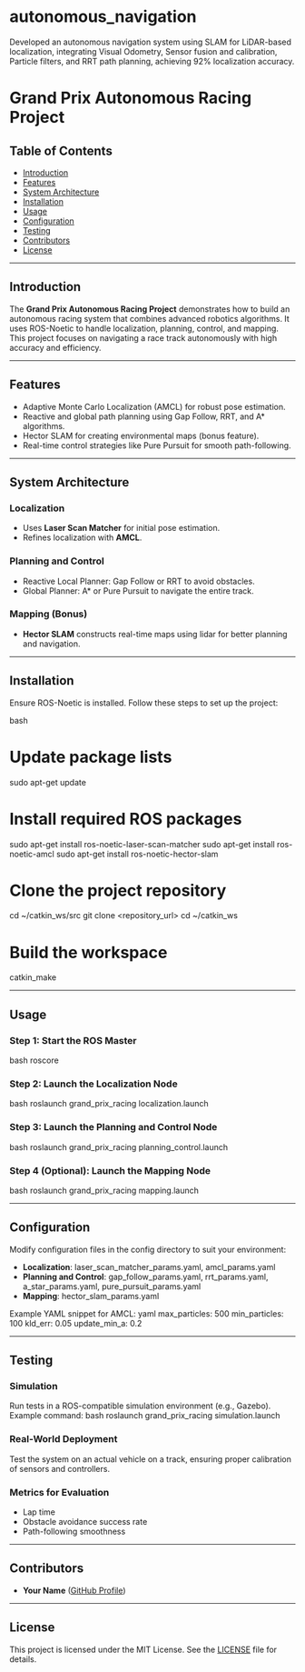 # autonomous_navigation
Developed an autonomous navigation system using SLAM for LiDAR-based localization, integrating Visual Odometry, Sensor fusion and calibration, Particle filters, and RRT path planning, achieving 92% localization accuracy.

# Grand Prix Autonomous Racing Project

## Table of Contents
- [Introduction](#introduction)
- [Features](#features)
- [System Architecture](#system-architecture)
- [Installation](#installation)
- [Usage](#usage)
- [Configuration](#configuration)
- [Testing](#testing)
- [Contributors](#contributors)
- [License](#license)

---

## Introduction
The **Grand Prix Autonomous Racing Project** demonstrates how to build an autonomous racing system that combines advanced robotics algorithms. It uses ROS-Noetic to handle localization, planning, control, and mapping. This project focuses on navigating a race track autonomously with high accuracy and efficiency.

---

## Features
- Adaptive Monte Carlo Localization (AMCL) for robust pose estimation.
- Reactive and global path planning using Gap Follow, RRT, and A* algorithms.
- Hector SLAM for creating environmental maps (bonus feature).
- Real-time control strategies like Pure Pursuit for smooth path-following.

---

## System Architecture
### Localization
- Uses **Laser Scan Matcher** for initial pose estimation.
- Refines localization with **AMCL**.

### Planning and Control
- Reactive Local Planner: Gap Follow or RRT to avoid obstacles.
- Global Planner: A* or Pure Pursuit to navigate the entire track.

### Mapping (Bonus)
- **Hector SLAM** constructs real-time maps using lidar for better planning and navigation.

---

## Installation
Ensure ROS-Noetic is installed. Follow these steps to set up the project:

bash
# Update package lists
sudo apt-get update

# Install required ROS packages
sudo apt-get install ros-noetic-laser-scan-matcher
sudo apt-get install ros-noetic-amcl
sudo apt-get install ros-noetic-hector-slam

# Clone the project repository
cd ~/catkin_ws/src
git clone <repository_url>
cd ~/catkin_ws

# Build the workspace
catkin_make


---

## Usage
### Step 1: Start the ROS Master
bash
roscore


### Step 2: Launch the Localization Node
bash
roslaunch grand_prix_racing localization.launch


### Step 3: Launch the Planning and Control Node
bash
roslaunch grand_prix_racing planning_control.launch


### Step 4 (Optional): Launch the Mapping Node
bash
roslaunch grand_prix_racing mapping.launch


---

## Configuration
Modify configuration files in the config directory to suit your environment:

- **Localization**: laser_scan_matcher_params.yaml, amcl_params.yaml
- **Planning and Control**: gap_follow_params.yaml, rrt_params.yaml, a_star_params.yaml, pure_pursuit_params.yaml
- **Mapping**: hector_slam_params.yaml

Example YAML snippet for AMCL:
yaml
max_particles: 500
min_particles: 100
kld_err: 0.05
update_min_a: 0.2


---

## Testing
### Simulation
Run tests in a ROS-compatible simulation environment (e.g., Gazebo). Example command:
bash
roslaunch grand_prix_racing simulation.launch


### Real-World Deployment
Test the system on an actual vehicle on a track, ensuring proper calibration of sensors and controllers.

### Metrics for Evaluation
- Lap time
- Obstacle avoidance success rate
- Path-following smoothness

---

## Contributors
- **Your Name** ([GitHub Profile](https://github.com/anuraghruday))

---

## License
This project is licensed under the MIT License. See the [LICENSE](LICENSE) file for details.

